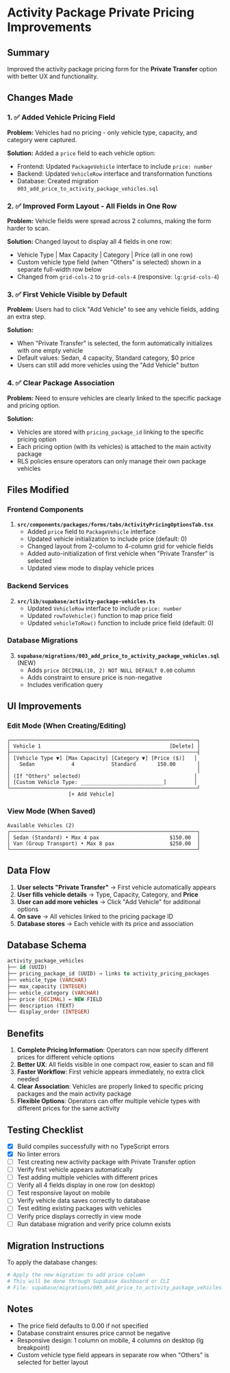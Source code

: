 # Activity Package Private Pricing Improvements

## Summary

Improved the activity package pricing form for the **Private Transfer** option with better UX and functionality.

## Changes Made

### 1. ✅ Added Vehicle Pricing Field
**Problem:** Vehicles had no pricing - only vehicle type, capacity, and category were captured.

**Solution:** Added a `price` field to each vehicle option:
- Frontend: Updated `PackageVehicle` interface to include `price: number`
- Backend: Updated `VehicleRow` interface and transformation functions
- Database: Created migration `003_add_price_to_activity_package_vehicles.sql`

### 2. ✅ Improved Form Layout - All Fields in One Row
**Problem:** Vehicle fields were spread across 2 columns, making the form harder to scan.

**Solution:** Changed layout to display all 4 fields in one row:
- Vehicle Type | Max Capacity | Category | Price (all in one row)
- Custom vehicle type field (when "Others" is selected) shown in a separate full-width row below
- Changed from `grid-cols-2` to `grid-cols-4` (responsive: `lg:grid-cols-4`)

### 3. ✅ First Vehicle Visible by Default
**Problem:** Users had to click "Add Vehicle" to see any vehicle fields, adding an extra step.

**Solution:** 
- When "Private Transfer" is selected, the form automatically initializes with one empty vehicle
- Default values: Sedan, 4 capacity, Standard category, $0 price
- Users can still add more vehicles using the "Add Vehicle" button

### 4. ✅ Clear Package Association
**Problem:** Need to ensure vehicles are clearly linked to the specific package and pricing option.

**Solution:**
- Vehicles are stored with `pricing_package_id` linking to the specific pricing option
- Each pricing option (with its vehicles) is attached to the main activity package
- RLS policies ensure operators can only manage their own package vehicles

## Files Modified

### Frontend Components
1. **`src/components/packages/forms/tabs/ActivityPricingOptionsTab.tsx`**
   - Added `price` field to `PackageVehicle` interface
   - Updated vehicle initialization to include price (default: 0)
   - Changed layout from 2-column to 4-column grid for vehicle fields
   - Added auto-initialization of first vehicle when "Private Transfer" is selected
   - Updated view mode to display vehicle prices

### Backend Services
2. **`src/lib/supabase/activity-package-vehicles.ts`**
   - Updated `VehicleRow` interface to include `price: number`
   - Updated `rowToVehicle()` function to map price field
   - Updated `vehicleToRow()` function to include price field (default: 0)

### Database Migrations
3. **`supabase/migrations/003_add_price_to_activity_package_vehicles.sql`** (NEW)
   - Adds `price DECIMAL(10, 2) NOT NULL DEFAULT 0.00` column
   - Adds constraint to ensure price is non-negative
   - Includes verification query

## UI Improvements

### Edit Mode (When Creating/Editing)
```
┌─────────────────────────────────────────────────────────────┐
│ Vehicle 1                                          [Delete] │
├─────────────────────────────────────────────────────────────┤
│ [Vehicle Type ▼] [Max Capacity] [Category ▼] [Price ($)]   │
│   Sedan            4            Standard       150.00       │
│                                                             │
│ (If "Others" selected)                                     │
│ [Custom Vehicle Type: ___________________________]         │
└─────────────────────────────────────────────────────────────┘
                    [+ Add Vehicle]
```

### View Mode (When Saved)
```
Available Vehicles (2)
┌─────────────────────────────────────────────────────────────┐
│ Sedan (Standard) • Max 4 pax                       $150.00  │
│ Van (Group Transport) • Max 8 pax                  $250.00  │
└─────────────────────────────────────────────────────────────┘
```

## Data Flow

1. **User selects "Private Transfer"** → First vehicle automatically appears
2. **User fills vehicle details** → Type, Capacity, Category, and **Price**
3. **User can add more vehicles** → Click "Add Vehicle" for additional options
4. **On save** → All vehicles linked to the pricing package ID
5. **Database stores** → Each vehicle with its price and association

## Database Schema

```sql
activity_package_vehicles
├── id (UUID)
├── pricing_package_id (UUID) → links to activity_pricing_packages
├── vehicle_type (VARCHAR)
├── max_capacity (INTEGER)
├── vehicle_category (VARCHAR)
├── price (DECIMAL) ← NEW FIELD
├── description (TEXT)
└── display_order (INTEGER)
```

## Benefits

1. **Complete Pricing Information**: Operators can now specify different prices for different vehicle options
2. **Better UX**: All fields visible in one compact row, easier to scan and fill
3. **Faster Workflow**: First vehicle appears immediately, no extra click needed
4. **Clear Association**: Vehicles are properly linked to specific pricing packages and the main activity package
5. **Flexible Options**: Operators can offer multiple vehicle types with different prices for the same activity

## Testing Checklist

- [x] Build compiles successfully with no TypeScript errors
- [x] No linter errors
- [ ] Test creating new activity package with Private Transfer option
- [ ] Verify first vehicle appears automatically
- [ ] Test adding multiple vehicles with different prices
- [ ] Verify all 4 fields display in one row (on desktop)
- [ ] Test responsive layout on mobile
- [ ] Verify vehicle data saves correctly to database
- [ ] Test editing existing packages with vehicles
- [ ] Verify price displays correctly in view mode
- [ ] Run database migration and verify price column exists

## Migration Instructions

To apply the database changes:

```bash
# Apply the new migration to add price column
# This will be done through Supabase dashboard or CLI
# File: supabase/migrations/003_add_price_to_activity_package_vehicles.sql
```

## Notes

- The price field defaults to 0.00 if not specified
- Database constraint ensures price cannot be negative
- Responsive design: 1 column on mobile, 4 columns on desktop (lg breakpoint)
- Custom vehicle type field appears in separate row when "Others" is selected for better layout

